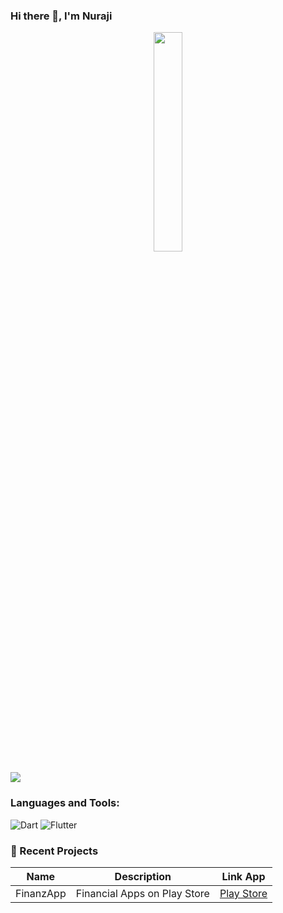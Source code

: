 ### Hi there 👋, I'm Nuraji

<p align="center">
  <img src="https://cdn.jsdelivr.net/gh/jasonkayzk/jasonkayzk@master/hello-world.gif" width="30%">
</p>

<img src="https://cdn.jsdelivr.net/gh/devicons/devicon@latest/icons/android/android-original-wordmark.svg" />


### Languages and Tools:
![Dart](https://img.shields.io/badge/Dart-0175C2?style=for-the-badge&logo=dart&logoColor=white)
![Flutter](https://img.shields.io/badge/Flutter-02569B?style=for-the-badge&logo=flutter&logoColor=white)


### 📌 Recent Projects
| Name | Description | Link App |
|------|-------------|------|
| FinanzApp | Financial Apps on Play Store | [Play Store](https://play.google.com/store/apps/details?id=com.nuraji.finanzapp&pcampaignid=web_share) |
